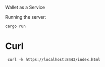 Wallet as a Service

Running the server:

```
cargo run
```

# Curl

```
 curl -k https://localhost:8443/index.html  
```
